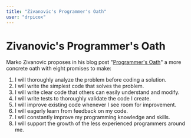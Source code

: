 ```yaml
---
title: "Zivanovic's Programmer's Oath"
user: "drpicox"
---
```


# Zivanovic's Programmer's Oath

Marko Zivanovic proposes in his blog post "[Programmer's Oath](https://www.markozivkovic.com/blog/programmers-oath)" a more concrete oath with eight promises to make:

1. I will thoroughly analyze the problem before coding a solution.
2. I will write the simplest code that solves the problem.
3. I will write clear code that others can easily understand and modify.
4. I will write tests to thoroughly validate the code I create.
5. I will improve existing code whenever I see room for improvement.
6. I will eagerly learn from feedback on my code.
7. I will constantly improve my programming knowledge and skills.
8. I will support the growth of the less experienced programmers around me.